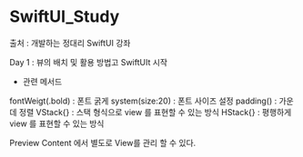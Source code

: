 # SwiftUI_Study
출처 : 개발하는 정대리 SwiftUI 강좌

Day 1 : 뷰의 배치 및 활용 방법고 SwiftUIt 시작
  - 관련 메서드 
 
 fontWeigt(.bold) : 폰트 굵게
 system(size:20) : 폰트 사이즈 설정
 padding() : 가운데 정렬
 VStack{} : 스택 형식으로 view 를 표현할 수 있는 방식
 HStack{} : 평행하게 view 를 표현할 수 있는 방식
 
 Preview Content 에서 별도로 View를 관리 할 수 있다.
 
